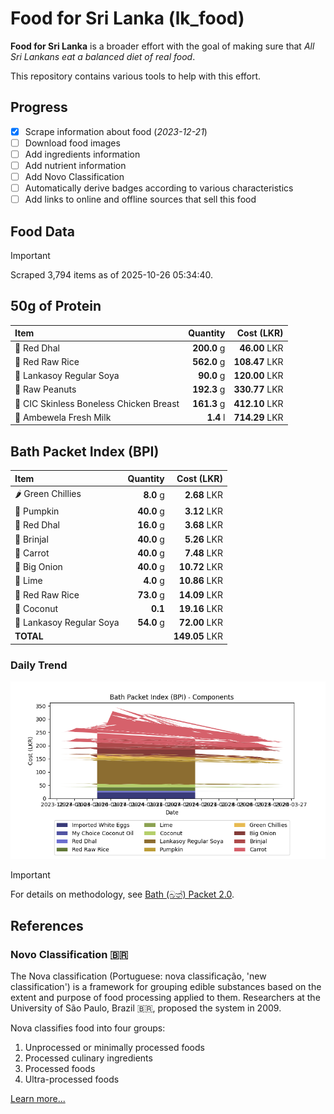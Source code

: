 # Food for Sri Lanka (lk_food)

**Food for Sri Lanka** is a broader effort with the goal of making sure that *All Sri Lankans eat a balanced diet of real food*.

This repository contains various tools to help with this effort.

## Progress

* [X] Scrape information about food (*2023-12-21*)
* [ ] Download food images
* [ ] Add ingredients information
* [ ] Add nutrient information
* [ ] Add Novo Classification
* [ ] Automatically derive badges according to various characteristics
* [ ] Add links to online and offline sources that sell this food

## Food Data

> [!IMPORTANT]
> Scraped 3,794 items as of 2025-10-26 05:34:40.

## 50g of Protein

<div id="table_protein">

Item | Quantity | Cost (LKR)
:--- | ---: | ---:
🍲 Red Dhal | **200.0** g | **46.00** LKR
🍚 Red Raw Rice | **562.0** g | **108.47** LKR
🍲 Lankasoy Regular Soya | **90.0** g | **120.00** LKR
🥜 Raw Peanuts | **192.3** g | **330.77** LKR
🍗 CIC Skinless Boneless Chicken Breast | **161.3** g | **412.10** LKR
🥛 Ambewela Fresh Milk | **1.4** l | **714.29** LKR

</div>

## Bath Packet Index (BPI)

<div id="table_bp">

Item | Quantity | Cost (LKR)
:--- | ---: | ---:
🌶️ Green Chillies | **8.0** g | **2.68** LKR
🎃 Pumpkin | **40.0** g | **3.12** LKR
🍲 Red Dhal | **16.0** g | **3.68** LKR
🍆 Brinjal | **40.0** g | **5.26** LKR
🥕 Carrot | **40.0** g | **7.48** LKR
🧅 Big Onion | **40.0** g | **10.72** LKR
🍋 Lime | **4.0** g | **10.86** LKR
🍚 Red Raw Rice | **73.0** g | **14.09** LKR
🥥 Coconut | **0.1**  | **19.16** LKR
🍲 Lankasoy Regular Soya | **54.0** g | **72.00** LKR
**TOTAL** |   | **149.05** LKR

</div>

### Daily Trend

![BPI](images/bpi.png)

> [!IMPORTANT]
> For details on methodology, see [Bath (බත්) Packet 2.0](https://medium.com/on-economics/bath-%E0%B6%B6%E0%B6%AD%E0%B7%8A-packet-2-0-f3e999c54bf5).

## References

### Novo Classification 🇧🇷

The Nova classification (Portuguese: nova classificação, 'new classification') is a framework for grouping edible substances based on the extent and purpose of food processing applied to them. Researchers at the University of São Paulo, Brazil 🇧🇷, proposed the system in 2009.

Nova classifies food into four groups:

1. Unprocessed or minimally processed foods
2. Processed culinary ingredients
3. Processed foods
4. Ultra-processed foods

[Learn more...](https://en.wikipedia.org/wiki/Nova_classification)
